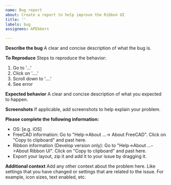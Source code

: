 ```yaml
---
name: Bug report
about: Create a report to help improve the Ribbon UI
title: ''
labels: bug
assignees: APEbbers

---
```


**Describe the bug**
A clear and concise description of what the bug is.

**To Reproduce**
Steps to reproduce the behavior:
1. Go to '...'
2. Click on '....'
3. Scroll down to '....'
4. See error

**Expected behavior**
A clear and concise description of what you expected to happen.

**Screenshots**
If applicable, add screenshots to help explain your problem.

**Please complete the following information:**
 - OS: [e.g. iOS]
 - FreeCAD information: 
   Go to "Help->About ...-> About FreeCAD". Click on "Copy to clipboard" and past here.
- Ribbon information (Develop version only):
  Go to "Help->About ...->About Ribbon UI". Click on "Copy to clipboard" and past here.
- Export your layout, zip it and add it to your issue by dragging it.

**Additional context**
Add any other context about the problem here. Like settings that you have changed or settings that are related to the issue. For example, icon sizes, text enabled, etc.

